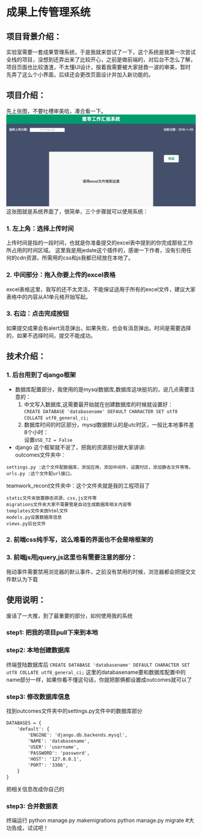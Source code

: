 # 成果上传管理系统

## 项目背景介绍：

实验室需要一套成果管理系统，于是我就来尝试了一下，这个系统是我第一次尝试全栈的项目，没想到还弄出来了比较开心，之前是做前端的，对后台不怎么了解，项目页面也比较渣渣，不太懂UI设计，按着我需要被大家拯救一波的审美，暂时先弄了这么个小界面，后续还会更改页面设计并加入新功能的。

## 项目介绍：

先上张图，不要吐槽审美哈，凑合看一下。
![你的网去找小青蛙了](https://github.com/hmmoshang/outcomes/blob/master/teamwork_record/static/pic.jpg)
这张图就是系统界面了，很简单，三个步骤就可以使用系统：

### 1. 左上角：选择上传时间

上传时间是指的一段时间，也就是你准备提交的excel表中提到的你完成那些工作所占用的时间区域。
这里我是用jedate这个插件的，感谢一下作者，没有引用任何的cdn资源，所需用的css和js我都已经放在本地了。

### 2. 中间部分：拖入你要上传的excel表格
excel表格这里，我写的还不太灵活，不能保证适用于所有的excel文件，建议大家表格中的内容从A1单元格开始写起。

### 3. 右边：点击完成按钮
如果提交成果会有alert消息弹出，如果失败，也会有消息弹出。时间是需要选择的，如果不选择时间，提交不能成功。

## 技术介绍：

### 1. 后台用到了django框架
- 数据库配置部分，我使用的是mysql数据库,数据库这块挺坑的，说几点需要注意的：
  1. 中文写入数据库,这需要最开始就在创建数据库的时候就设置好：  
  `CREATE DATABASE 'databasename' DEFAULT CHARACTER SET utf8 COLLATE utf8_general_ci;`
  2. 数据库时间的时区部分，mysql数据默认的是utc时区，一般比本地事件差8个小时：  
  设置`USE_TZ = False`
- django 这个框架就不说了，把我的资源部分跟大家讲讲:  
outcomes文件夹中：
```
settings.py :这个文件配数据库，添加应用，添加中间件，设置时区，添加静态文件等等。
urls.py :这个文件配url接口。
```  
teamwork_record文件夹中：这个文件夹就是我的工程项目了
```
static文件夹放置静态资源，css,js文件等
migrations文件夹大家不需要管是自动生成数据库相关内容等
templates文件夹放html文件
models.py设置数据库信息
views.py后台文件   
```
### 2. 前端css纯手写，这么难看的界面也不会是啥框架的
### 3. 前端js用jquery,js这里也有需要注意的部分：
拖动事件需要禁用浏览器的默认事件，之前没有禁用的时候，浏览器都会把提交文件默认为下载
## 使用说明：
废话了一大推，到了最重要的部分，如何使用我的系统
### step1: 把我的项目pull下来到本地
### step2: 本地创建数据库
终端登陆数据库后
`CREATE DATABASE 'databasename' DEFAULT CHARACTER SET utf8 COLLATE utf8_general_ci;`
这里的databasename要和数据库配置中的name部分一样，如果你看不懂这句话，你就把那俩都设置成outcomes就可以了
### step3: 修改数据库信息
找到outcomes文件夹中的settings.py文件中的数据库部分
```
DATABASES = {
    'default': {
        'ENGINE': 'django.db.backends.mysql',
        'NAME': 'databasename',
        'USER': 'username',
        'PASSWORD': 'password',
        'HOST': '127.0.0.1',
        'PORT': '3306',
    }
}
```
把相关信息改成你自己的
### step3: 合并数据表
终端运行
python manage.py makemigrations
python manage.py migrate
#大功告成，试试吧！


